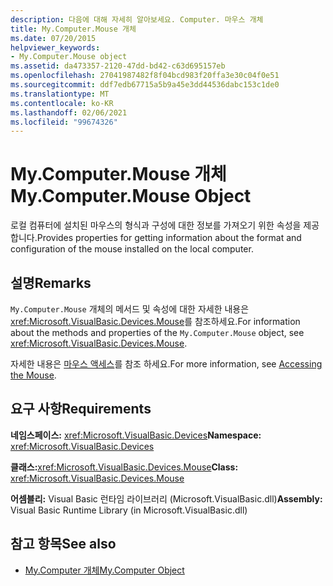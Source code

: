 ```yaml
---
description: 다음에 대해 자세히 알아보세요. Computer. 마우스 개체
title: My.Computer.Mouse 개체
ms.date: 07/20/2015
helpviewer_keywords:
- My.Computer.Mouse object
ms.assetid: da473357-2120-47dd-bd42-c63d695157eb
ms.openlocfilehash: 27041987482f8f04bcd983f20ffa3e30c04f0e51
ms.sourcegitcommit: ddf7edb67715a5b9a45e3dd44536dabc153c1de0
ms.translationtype: MT
ms.contentlocale: ko-KR
ms.lasthandoff: 02/06/2021
ms.locfileid: "99674326"
---
```

# <a name="mycomputermouse-object"></a><span data-ttu-id="be7d1-103">My.Computer.Mouse 개체</span><span class="sxs-lookup"><span data-stu-id="be7d1-103">My.Computer.Mouse Object</span></span>

<span data-ttu-id="be7d1-104">로컬 컴퓨터에 설치된 마우스의 형식과 구성에 대한 정보를 가져오기 위한 속성을 제공합니다.</span><span class="sxs-lookup"><span data-stu-id="be7d1-104">Provides properties for getting information about the format and configuration of the mouse installed on the local computer.</span></span>  
  
## <a name="remarks"></a><span data-ttu-id="be7d1-105">설명</span><span class="sxs-lookup"><span data-stu-id="be7d1-105">Remarks</span></span>  

 <span data-ttu-id="be7d1-106">`My.Computer.Mouse` 개체의 메서드 및 속성에 대한 자세한 내용은 <xref:Microsoft.VisualBasic.Devices.Mouse>를 참조하세요.</span><span class="sxs-lookup"><span data-stu-id="be7d1-106">For information about the methods and properties of the `My.Computer.Mouse` object, see <xref:Microsoft.VisualBasic.Devices.Mouse>.</span></span>  
  
 <span data-ttu-id="be7d1-107">자세한 내용은 [마우스 액세스](../../developing-apps/programming/computer-resources/accessing-the-mouse.md)를 참조 하세요.</span><span class="sxs-lookup"><span data-stu-id="be7d1-107">For more information, see [Accessing the Mouse](../../developing-apps/programming/computer-resources/accessing-the-mouse.md).</span></span>  
  
## <a name="requirements"></a><span data-ttu-id="be7d1-108">요구 사항</span><span class="sxs-lookup"><span data-stu-id="be7d1-108">Requirements</span></span>  

 <span data-ttu-id="be7d1-109">**네임스페이스:** <xref:Microsoft.VisualBasic.Devices></span><span class="sxs-lookup"><span data-stu-id="be7d1-109">**Namespace:** <xref:Microsoft.VisualBasic.Devices></span></span>  
  
 <span data-ttu-id="be7d1-110">**클래스:**<xref:Microsoft.VisualBasic.Devices.Mouse></span><span class="sxs-lookup"><span data-stu-id="be7d1-110">**Class:** <xref:Microsoft.VisualBasic.Devices.Mouse></span></span>  
  
 <span data-ttu-id="be7d1-111">**어셈블리:** Visual Basic 런타임 라이브러리 (Microsoft.VisualBasic.dll)</span><span class="sxs-lookup"><span data-stu-id="be7d1-111">**Assembly:** Visual Basic Runtime Library (in Microsoft.VisualBasic.dll)</span></span>  
  
## <a name="see-also"></a><span data-ttu-id="be7d1-112">참고 항목</span><span class="sxs-lookup"><span data-stu-id="be7d1-112">See also</span></span>

- [<span data-ttu-id="be7d1-113">My.Computer 개체</span><span class="sxs-lookup"><span data-stu-id="be7d1-113">My.Computer Object</span></span>](my-computer-object.md)
